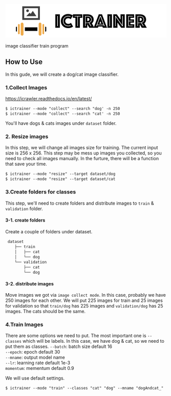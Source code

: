 <p align="center">
  <img width="auto" height="auto" src="https://github.com/koji/icTrainer/blob/master/top.png">
</p>
image classifier train program



## How to Use
In this gude, we will create a dog/cat image classifier.
### 1.Collect Images
https://icrawler.readthedocs.io/en/latest/   

```
$ ictrainer --mode "collect" --search "dog' -n 250
$ ictrainer --mode "collect" --search "cat' -n 250

```
You'll have dogs & cats images under `dataset` folder.


### 2. Resize images
In this step, we will change all images size for training. The current input size is 256 x 256.
This step may be mess up images you collected, so you need to check all images manually. In the furture, there will be a function that save your time.  

```
$ ictrainer --mode "resize" --target dataset/dog
$ ictrainer --mode "resize" --target dataset/cat
```

### 3.Create folders for classes
This step, we'll need to create folders and distribute images to `train` & `validation` folder.

#### 3-1. create folders
Create a couple of folders under dataset.
```
 dataset
    ├── train
    │   ├── cat
    │   └── dog
    └── validation
        ├── cat
        └── dog
```

#### 3-2. distribute images
Move images we got via `image collect mode`. In this case, probably we have 250 images for each other.
We will put 225 images for train and 25 images for validation so that `train/dog` has 225 images and `validation/dog` has 25 images. The cats should be the same.

### 4.Train Images
There are some options we need to put. The most important one is `--classes` which will be labels. In this case, we have dog & cat, so we need to put them as classes.
`--batch`: batch size default 16        
`--epoch`: epoch default 30       
`--mname`: output model name      
`--lr`: learning rate default 1e-3       
`momentum`: mementum default 0.9     

We will use default settings.

```
$ ictrainer --mode "train" --classes "cat" "dog" --mname "dogAndcat_"
```
